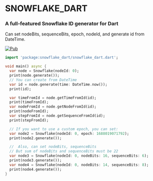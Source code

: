 # SNOWFLAKE_DART

### A full-featured Snowflake ID generator for Dart

Can set nodeBits, sequenceBits, epoch, nodeId, and generate id from DateTime.

[![Pub](https://img.shields.io/pub/v/snowflake_dart.svg)](https://pub.dev/packages/snowflake_dart)

```dart
import 'package:snowflake_dart/snowflake_dart.dart';

void main() async {
  var node = Snowflake(nodeId: 0);
  print(node.generate());
  // You can create from DateTime
  var id = node.generate(time: DateTime.now());
  print(id);

  var timeFromId = node.getTimeFromId(id);
  print(timeFromId);
  var nodeFromId = node.getNodeFromId(id);
  print(nodeFromId);
  var stepFromId = node.getSequenceFromId(id);
  print(stepFromId);

  // If you want to use a custom epoch, you can set:
  var node2 = Snowflake(nodeId: 0, epoch: 1688019071792);
  print(node2.generate());

  //  Also, can set nodeBits, sequenceBits
  // But sum of nodeBits and sequenceBits must be 22
  var node3 = Snowflake(nodeId: 0, nodeBits: 16, sequenceBits: 6);
  print(node3.generate());
  var node4 = Snowflake(nodeId: 0, nodeBits: 14, sequenceBits: 8);
  print(node4.generate());
}
```
